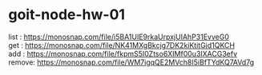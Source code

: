 # goit-node-hw-01

list : https://monosnap.com/file/i5BA1UIE9rkaUrpxjUIAhP31EvveG0  
get : https://monosnap.com/file/NK41MXgBkcjg7DK2kiKtitGid1QKCH  
add : https://monosnap.com/file/fkpmS5I0Ztso6XIMf00u3IXACG3efv  
remove: https://monosnap.com/file/WM7igqQE2MVch8I5iBfTYdKQ7AVd7g
